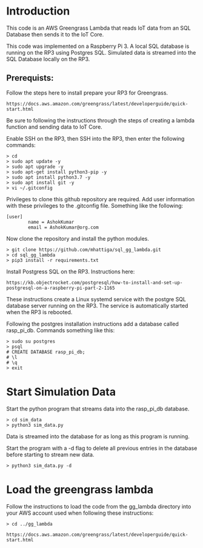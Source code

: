 # Introduction

This code is an AWS Greengrass Lambda that reads IoT data from an SQL Database then sends it to the IoT Core. 

This code was implemented on a Raspberry Pi 3. A local SQL database is running on the RP3 using Postgres SQL. Simulated data is streamed into the SQL Database locally on the RP3.

## Prerequists:

Follow the steps here to install prepare your RP3 for Greengrass.

~~~
https://docs.aws.amazon.com/greengrass/latest/developerguide/quick-start.html
~~~

Be sure to following the instructions through the steps of creating a lambda function and sending data to IoT Core.

Enable SSH on the RP3, then SSH into the RP3, then enter the following commands:

~~~
> cd
> sudo apt update -y
> sudo apt upgrade -y
> sudo apt-get install python3-pip -y
> sudo apt install python3.7 -y
> sudo apt install git -y
> vi ~/.gitconfig
~~~

Privileges to clone this github repository are required. Add user information with these privileges to the .gitconfig file. Something like the following:

~~~
[user]
        name = AshokKumar
        email = AshokKumar@org.com
~~~

Now clone the repository and install the python modules.

~~~
> git clone https://github.com/mhattiga/sql_gg_lambda.git
> cd sql_gg_lambda
> pip3 install -r requirements.txt
~~~

Install Postgress SQL on the RP3. Instructions here:

~~~
https://kb.objectrocket.com/postgresql/how-to-install-and-set-up-postgresql-on-a-raspberry-pi-part-2-1165
~~~

These instructions create a Linux systemd service with the postgre SQL database server running on the RP3. The service is automatically started when the RP3 is rebooted.

Following the postgres installation instructions add a database called rasp_pi_db. Commands something like this:

~~~
> sudo su postgres
> psql
# CREATE DATABASE rasp_pi_db;
# \l
# \q
> exit
~~~

# Start Simulation Data

Start the python program that streams data into the rasp_pi_db database.

~~~
> cd sim_data
> python3 sim_data.py
~~~

Data is streamed into the database for as long as this program is running.

Start the program with a -d flag to delete all previous entries in the database before starting to stream new data.

~~~
> python3 sim_data.py -d
~~~

# Load the greengrass lambda

Follow the instructions to load the code from the gg_lambda directory into your AWS account used when following these instructions:

~~~
> cd ../gg_lambda
~~~

~~~
https://docs.aws.amazon.com/greengrass/latest/developerguide/quick-start.html
~~~
